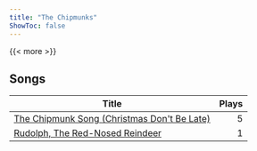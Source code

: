 ```yaml
---
title: "The Chipmunks"
ShowToc: false
---
```


{{< more >}}

## Songs
Title | Plays 
----- | -----: 
[The Chipmunk Song (Christmas Don't Be Late)](/songs/the-chipmunk-song-christmas-dont-be-late) | 5
[Rudolph, The Red-Nosed Reindeer](/songs/rudolph-the-red-nosed-reindeer) | 1

